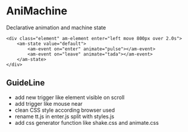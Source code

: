 AniMachine
==========

Declarative animation and machine state

```
<div class="element" am-element enter="left move 800px over 2.0s">
	<am-state value="default">
		<am-event on="enter" animate="pulse"></am-event>
		<am-event on="leave" animate="tada"></am-event>
	</am-state>
</div>
```

GuideLine
---------

- add new trigger like element visible on scroll
- add trigger like mouse near
- clean CSS style according browser used
- rename tt.js in enter.js split with styles.js
- add css generator function like shake.css and animate.css